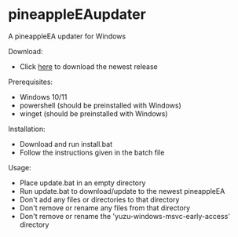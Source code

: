 # pineappleEAupdater
A pineappleEA updater for Windows

Download:
- Click [here](https://github.com/Xryzo11/pineappleEAupdater/releases) to download the newest release

Prerequisites:
- Windows 10/11
- powershell (should be preinstalled with Windows)
- winget (should be preinstalled with Windows)

Installation:
- Download and run install.bat
- Follow the instructions given in the batch file

Usage:
- Place update.bat in an empty directory
- Run update.bat to download/update to the newest pineappleEA
- Don't add any files or directories to that directory
- Don't remove or rename any files from that directory
- Don't remove or rename the 'yuzu-windows-msvc-early-access' directory
